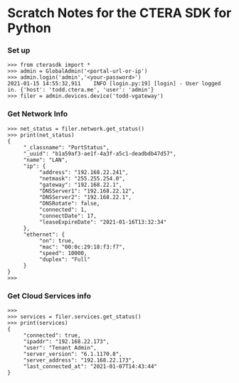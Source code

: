 # Scratch Notes for the CTERA SDK for Python 

### Set up

    >>> from cterasdk import *
    >>> admin = GlobalAdmin('<portal-url-or-ip')
    >>> admin.login('admin','<your-password>')
    2021-01-15 14:55:32,911    INFO [login.py:19] [login] - User logged in. {'host': 'todd.ctera.me', 'user': 'admin'}
    >>> filer = admin.devices.device('todd-vgateway')

### Get Network Info

    >>> net_status = filer.network.get_status()
    >>> print(net_status)
    {
         "_classname": "PortStatus",
         "_uuid": "b1a59af3-ae1f-4a3f-a5c1-deadbdb47d57",
         "name": "LAN",
         "ip": {
              "address": "192.168.22.241",
              "netmask": "255.255.254.0",
              "gateway": "192.168.22.1",
              "DNSServer1": "192.168.22.12",
              "DNSServer2": "192.168.22.1",
              "DNSRotate": false,
              "connected": 1,
              "connectDate": 17,
              "leaseExpireDate": "2021-01-16T13:32:34"
         },
         "ethernet": {
              "on": true,
              "mac": "00:0c:29:18:f3:f7",
              "speed": 10000,
              "duplex": "Full"
         }
    }
    >>>

### Get Cloud Services info

    >>>
    >>> services = filer.services.get_status()
    >>> print(services)
    {
         "connected": true,
         "ipaddr": "192.168.22.173",
         "user": "Tenant Admin",
         "server_version": "6.1.1170.8",
         "server_address": "192.168.22.173",
         "last_connected_at": "2021-01-07T14:43:44"
    }
